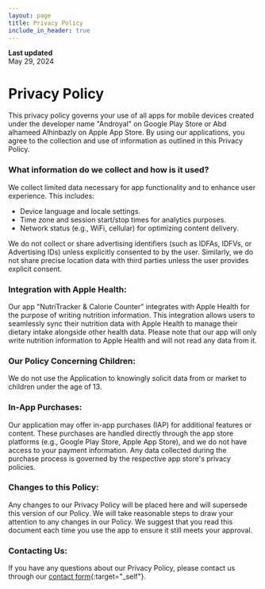 ```yaml
---
layout: page
title: Privacy Policy
include_in_header: true
---
```

**Last updated**  
May 29, 2024

# Privacy Policy

This privacy policy governs your use of all apps for mobile devices created under the developer name "Androyal" on Google Play Store or Abd alhameed Alhinbazly on Apple App Store. By using our applications, you agree to the collection and use of information as outlined in this Privacy Policy.


### What information do we collect and how is it used?

We collect limited data necessary for app functionality and to enhance user experience. This includes:

- Device language and locale settings.
- Time zone and session start/stop times for analytics purposes.
- Network status (e.g., WiFi, cellular) for optimizing content delivery.

We do not collect or share advertising identifiers (such as IDFAs, IDFVs, or Advertising IDs) unless explicitly consented to by the user. Similarly, we do not share precise location data with third parties unless the user provides explicit consent.


### Integration with Apple Health:

Our app "NutriTracker & Calorie Counter" integrates with Apple Health for the purpose of writing nutrition information. This integration allows users to seamlessly sync their nutrition data with Apple Health to manage their dietary intake alongside other health data. Please note that our app will only write nutrition information to Apple Health and will not read any data from it.


### Our Policy Concerning Children:

We do not use the Application to knowingly solicit data from or market to children under the age of 13. 


### In-App Purchases:

Our application may offer in-app purchases (IAP) for additional features or content. These purchases are handled directly through the app store platforms (e.g., Google Play Store, Apple App Store), and we do not have access to your payment information. Any data collected during the purchase process is governed by the respective app store's privacy policies.


### Changes to this Policy:

Any changes to our Privacy Policy will be placed here and will supersede this version of our Policy. We will take reasonable steps to draw your attention to any changes in our Policy. We suggest that you read this document each time you use the app to ensure it still meets your approval.


### Contacting Us:

If you have any questions about our Privacy Policy, please contact us through our [contact form](/contact-us){:target="_self"}.

